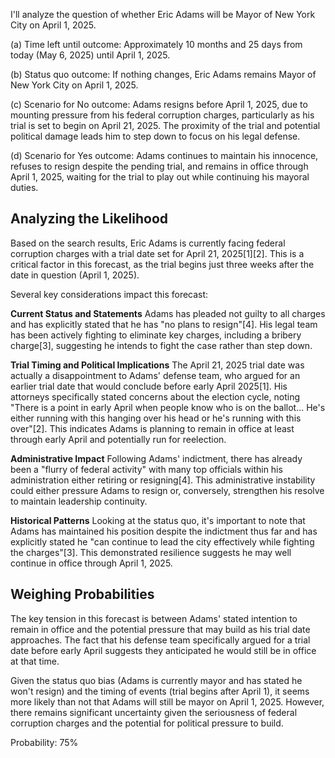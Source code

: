 I'll analyze the question of whether Eric Adams will be Mayor of New York City on April 1, 2025.

(a) Time left until outcome: Approximately 10 months and 25 days from today (May 6, 2025) until April 1, 2025.

(b) Status quo outcome: If nothing changes, Eric Adams remains Mayor of New York City on April 1, 2025.

(c) Scenario for No outcome: Adams resigns before April 1, 2025, due to mounting pressure from his federal corruption charges, particularly as his trial is set to begin on April 21, 2025. The proximity of the trial and potential political damage leads him to step down to focus on his legal defense.

(d) Scenario for Yes outcome: Adams continues to maintain his innocence, refuses to resign despite the pending trial, and remains in office through April 1, 2025, waiting for the trial to play out while continuing his mayoral duties.

## Analyzing the Likelihood

Based on the search results, Eric Adams is currently facing federal corruption charges with a trial date set for April 21, 2025[1][2]. This is a critical factor in this forecast, as the trial begins just three weeks after the date in question (April 1, 2025).

Several key considerations impact this forecast:

**Current Status and Statements**
Adams has pleaded not guilty to all charges and has explicitly stated that he has "no plans to resign"[4]. His legal team has been actively fighting to eliminate key charges, including a bribery charge[3], suggesting he intends to fight the case rather than step down.

**Trial Timing and Political Implications**
The April 21, 2025 trial date was actually a disappointment to Adams' defense team, who argued for an earlier trial date that would conclude before early April 2025[1]. His attorneys specifically stated concerns about the election cycle, noting "There is a point in early April when people know who is on the ballot... He's either running with this hanging over his head or he's running with this over"[2]. This indicates Adams is planning to remain in office at least through early April and potentially run for reelection.

**Administrative Impact**
Following Adams' indictment, there has already been a "flurry of federal activity" with many top officials within his administration either retiring or resigning[4]. This administrative instability could either pressure Adams to resign or, conversely, strengthen his resolve to maintain leadership continuity.

**Historical Patterns**
Looking at the status quo, it's important to note that Adams has maintained his position despite the indictment thus far and has explicitly stated he "can continue to lead the city effectively while fighting the charges"[3]. This demonstrated resilience suggests he may well continue in office through April 1, 2025.

## Weighing Probabilities

The key tension in this forecast is between Adams' stated intention to remain in office and the potential pressure that may build as his trial date approaches. The fact that his defense team specifically argued for a trial date before early April suggests they anticipated he would still be in office at that time.

Given the status quo bias (Adams is currently mayor and has stated he won't resign) and the timing of events (trial begins after April 1), it seems more likely than not that Adams will still be mayor on April 1, 2025. However, there remains significant uncertainty given the seriousness of federal corruption charges and the potential for political pressure to build.

Probability: 75%